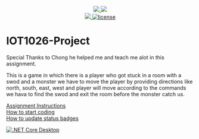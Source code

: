 <p align="center">
	<a href="https://github.com/GwGibson/IOT1026-Project/actions/workflows/ci.yml">
    <img src="https://github.com/GwGibson/IOT1026-Project/actions/workflows/ci.yml/badge.svg"/>
    </a>
	<a href="https://github.com/GwGibson/IOT1026-Project/actions/workflows/formatting.yml">
    <img src="https://github.com/GwGibson/IOT1026-Project/actions/workflows/formatting.yml/badge.svg"/>
	<br/>
    <a href="https://codecov.io/gh/GwGibson/IOT1026-Project" > 
    <img src="https://codecov.io/gh/GwGibson/IOT1026-Project/branch/main/graph/badge.svg?token=JS0857X5JD"/> 
	<img title="MIT License" alt="license" src="https://img.shields.io/badge/license-MIT-informational?style=flat-square">	
    </a>
</p>

# IOT1026-Project
        
Special Thanks to Chong he helped me and teach me alot in this assignment.
        
This is a game in which there is a player who got stuck in a room  with a swod and a monster we have to move the player by providing directions like north, south, east, west and player will move according to the commands we hava to find the swod and exit the room before the monster catch us.

[Assignment Instructions](docs/instructions.md)  
[How to start coding](docs/how-to-use.md)  
[How to update status badges](docs/how-to-update-badges.md)

[![.NET Core Desktop](https://github.com/heyravnvir/IOT1026-Project/actions/workflows/dotnet-desktop.yml/badge.svg)](https://github.com/heyravnvir/IOT1026-Project/actions/workflows/dotnet-desktop.yml)
